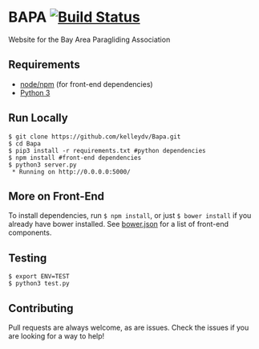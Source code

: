 # BAPA [![Build Status](https://travis-ci.org/kelleydv/Bapa.svg?branch=develop)](https://travis-ci.org/kelleydv/Bapa)

Website for the Bay Area Paragliding Association

## Requirements
- [node/npm](https://nodejs.org/) (for front-end dependencies)
- [Python 3](https://www.python.org/)

## Run Locally
```
$ git clone https://github.com/kelleydv/Bapa.git
$ cd Bapa
$ pip3 install -r requirements.txt #python dependencies
$ npm install #front-end dependencies
$ python3 server.py
 * Running on http://0.0.0.0:5000/
```

## More on Front-End
To install dependencies, run `$ npm install`, or just `$ bower install` if you already have bower installed.  See [bower.json](./bower.json) for a list of front-end components.

## Testing
```
$ export ENV=TEST
$ python3 test.py
```

## Contributing
Pull requests are always welcome, as are issues.  Check the issues if you are looking for a way to help!
